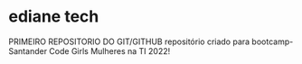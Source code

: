 # ediane tech
 PRIMEIRO REPOSITORIO DO GIT/GITHUB
 repositório criado para bootcamp-Santander Code Girls
Mulheres na TI 2022!
